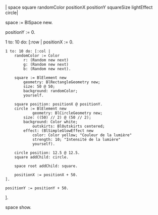 | space square randomColor positionX positionY squareSize lightEffect circle|

space := BlSpace new.

positionY := 0.

1 to: 10 do: [:row |
    positionX := 0.

    1 to: 10 do: [:col |
        randomColor := Color
            r: (Random new next)
            g: (Random new next)
            b: (Random new next).

        square := BlElement new
            geometry: BlRectangleGeometry new;
            size: 50 @ 50;
            background: randomColor;
            yourself.

        square position: positionX @ positionY.
        circle := BlElement new
				geometry: BlCircleGeometry new;
            size: ((50) // 2) @ (50 // 2);
            background: Color white;
				outskirts: BlOutskirts centered;
            effect: (BlSimpleGlowEffect new
                color: Color yellow; "Couleur de la lumière"
                strength: 10; "Intensité de la lumière"
                yourself).
        
        circle position: 12.5 @ 12.5.
        square addChild: circle.

        space root addChild: square.

        positionX := positionX + 50.
    ].

    positionY := positionY + 50.
].

space show.


